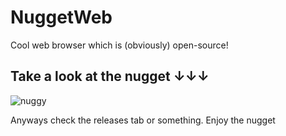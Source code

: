 # NuggetWeb
Cool web browser which is (obviously) open-source!

## Take a look at the nugget ↓↓↓

![nuggy](https://github.com/Kirb101/NuggetWeb/assets/78144805/d33716c1-7fc2-498f-af8f-ffc58dcf9f81)

Anyways check the releases tab or something. Enjoy the nugget
